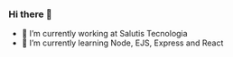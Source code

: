 ### Hi there 👋

- 🔭 I’m currently working at Salutis Tecnologia
- 🌱 I’m currently learning Node, EJS, Express and React
